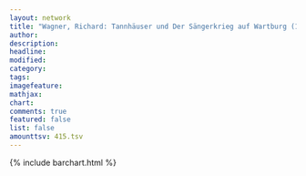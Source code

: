 ```yaml
---
layout: network
title: "Wagner, Richard: Tannhäuser und Der Sängerkrieg auf Wartburg (1845)"
author:
description:
headline:
modified:
category:
tags:
imagefeature: 
mathjax: 
chart: 
comments: true
featured: false
list: false
amounttsv: 415.tsv
---
```

{% include barchart.html %}

